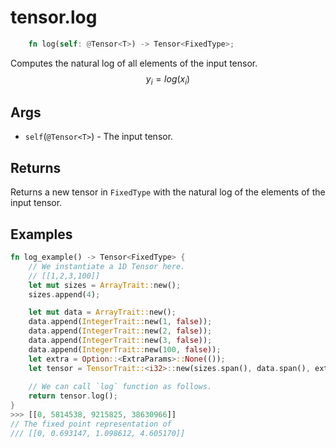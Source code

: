# tensor.log

```rust 
    fn log(self: @Tensor<T>) -> Tensor<FixedType>;
```

Computes the natural log of all elements of the input tensor.
$$
y_i=log({x_i})
$$

## Args

* `self`(`@Tensor<T>`) - The input tensor.

## Returns

Returns a new tensor in `FixedType` with the natural log of the elements of the input tensor.

## Examples

```rust
fn log_example() -> Tensor<FixedType> {
    // We instantiate a 1D Tensor here.
    // [[1,2,3,100]]
    let mut sizes = ArrayTrait::new();
    sizes.append(4);

    let mut data = ArrayTrait::new();
    data.append(IntegerTrait::new(1, false));
    data.append(IntegerTrait::new(2, false));
    data.append(IntegerTrait::new(3, false));
    data.append(IntegerTrait::new(100, false));
    let extra = Option::<ExtraParams>::None(());
    let tensor = TensorTrait::<i32>::new(sizes.span(), data.span(), extra)
		
    // We can call `log` function as follows.
    return tensor.log();
}
>>> [[0, 5814538, 9215825, 38630966]]
// The fixed point representation of
/// [[0, 0.693147, 1.098612, 4.605170]]
```
